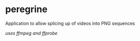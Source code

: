 # peregrine

Application to allow splicing up of videos into PNG sequences

*uses ffmpeg and ffprobe*
